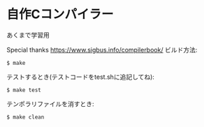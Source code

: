 # 自作Cコンパイラー
あくまで学習用

Special thanks https://www.sigbus.info/compilerbook/
ビルド方法:
```
$ make
```

テストするとき(テストコードをtest.shに追記してね):
```
$ make test
```

テンポラリファイルを消すとき:
```
$ make clean
```
